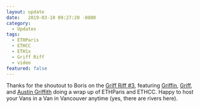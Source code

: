 ```yaml
---
layout: update
date:   2019-03-10 09:27:20 -0800
category:
  - Updates
tags:
  - ETHParis
  - ETHCC
  - ETH1x
  - Griff Riff
  - video
featured: false
---
```

Thanks for the shoutout to Boris on the [Griff Riff #3](https://www.youtube.com/watch?v=AkGWyIrKcuA&feature=youtu.be), featuring [Griffin](https://twitter.com/gichiba), [Griff](https://twitter.com/thegrifft), and [Austin Griffith](https://twitter.com/austingriffith) doing a wrap up of ETHParis and ETHCC. Happy to host your Vans in a Van in Vancouver anytime (yes, there are rivers here).